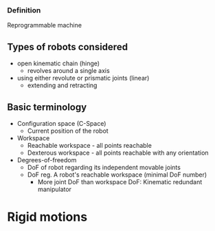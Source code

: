 ### Definition
Reprogrammable machine
## Types of robots considered
- open kinematic chain (hinge)
	- revolves around a single axis
- using either revolute or prismatic joints (linear)
	- extending and retracting
## Basic terminology
- Configuration space (C-Space) 
	- Current position of the robot
- Workspace
	- Reachable workspace - all points reachable
	- Dexterous workspace - all points reachable with any orientation
- Degrees-of-freedom
	- DoF of robot regarding its independent movable joints
	- DoF reg. A robot's reachable workspace (minimal DoF number)
		- More joint DoF than workspace DoF: Kinematic redundant manipulator

# Rigid motions
